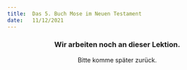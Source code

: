 ```yaml
---
title:  Das 5. Buch Mose im Neuen Testament
date:   11/12/2021
---
```


### <center>Wir arbeiten noch an dieser Lektion.</center>
<center>Bitte komme später zurück.</center>